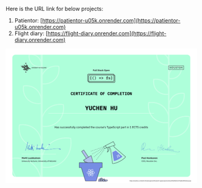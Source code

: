 Here is the URL link for below projects:

1. Patientor: [https://patientor-u05k.onrender.com](https://patientor-u05k.onrender.com)
2. Flight diary: [https://flight-diary.onrender.com](https://flight-diary.onrender.com)
   

![Certificate](./certificate-typescript.png)
